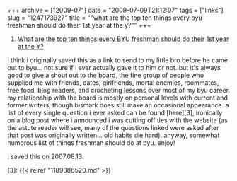 +++
archive = ["2009-07"]
date = "2009-07-09T21:12:07"
tags = ["links"]
slug = "1247173927"
title = "\"what are the top ten things every byu freshman should do their 1st year at the y?\""
+++

1) [What are the top ten things every BYU freshman should do their 1st year at the Y?][1]

i think i originally saved this as a link to send to my little bro before
he came out to byu... not sure if i ever actually gave it to him or not.
but it's always good to give a shout out to [the board][2], the fine group
of people who supplied me with friends, dates, girlfriends, mortal
enemies, roommates, free food, blog readers, and crocheting lessons over
most of my byu career. my relationship with the board is mostly on
personal levels with current and former writers, though bismark does still
make an occasional appearance. a list of every single question i ever
asked can be found [here][3], ironically on a blog post where i announced
i was cutting off ties with the website (as the astute reader will see,
many of the questions linked were asked after that post was originally
written... old habits die hard). anyway, somewhat humorous list of things
freshman should do at byu. enjoy!

i saved this on 2007.08.13.

[1]: http://theboard.byu.edu/index.php?area=viewall&id=38395
[2]: http://theboard.byu.edu/
[3]: {{< relref "1189886520.md" >}}

